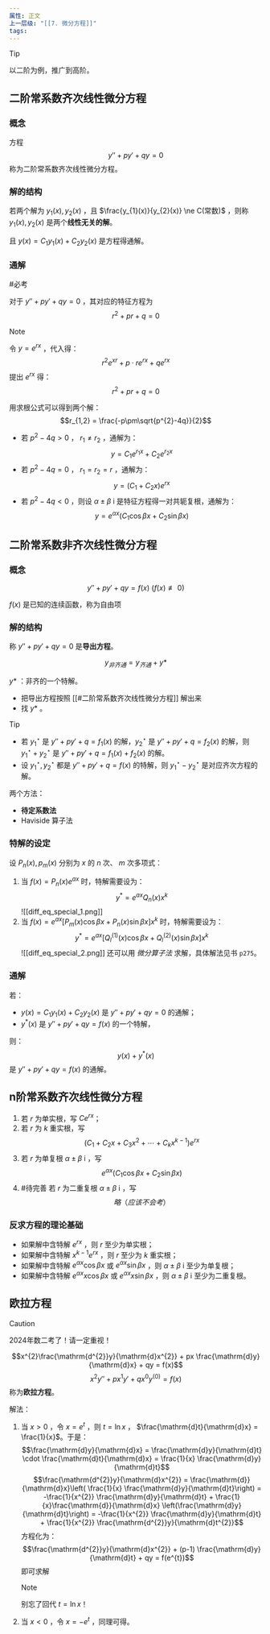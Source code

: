 ```yaml
---
属性: 正文
上一层级: "[[7. 微分方程]]"
tags:
---
```


> [!tip] 
> 以二阶为例，推广到高阶。

## 二阶常系数齐次线性微分方程

### 概念

方程 $$y''+py'+qy = 0$$ 称为二阶常系数齐次线性微分方程。

### 解的结构

若两个解为 $y_{1}(x), y_{2}(x)$ ，且 $\frac{y_{1}(x)}{y_{2}(x)} \ne C(常数)$ ，则称 $y_{1}(x), y_{2}(x)$ 是两个**线性无关的解**。

且 $y(x) = C_{1}y_{1}(x) + C_{2}y_{2}(x)$ 是方程得通解。

### 通解

#必考 

对于 $y''+py'+qy = 0$ ，其对应的特征方程为 $$r^{2}+pr+q=0$$

> [!note] 
> 令 $y = e^{rx}$ ，代入得： $$r^{2}e^{xr} + p \cdot r e^{rx} + q e^{rx}$$
> 提出 $e^{rx}$ 得： $$r^{2}+pr+q = 0$$

用求根公式可以得到两个解： $$r_{1,2} = \frac{-p\pm\sqrt{p^{2}-4q}}{2}$$

- 若 $p^{2}-4q > 0$ ， $r_{1} \ne r_{2}$ ，通解为： $$y=C_{1}e^{r_{1} x} + C_{2}e^{r_{2} x}$$
- 若 $p^{2}-4q = 0$ ， $r_{1} = r_{2} = r$ ，通解为： $$y=(C_{1}+C_{2}x)e^{rx}$$
- 若 $p^{2}-4q < 0$ ，则设 $\alpha \pm \beta ~\mathrm{i}$ 是特征方程得一对共轭复根，通解为： $$y = e^{\alpha x}(C_{1}\cos \beta x + C_{2}\sin \beta x)$$

## 二阶常系数非齐次线性微分方程

### 概念

$$y''+py'+qy = f(x) ~ (f(x)\not\equiv 0)$$

$f(x)$ 是已知的连续函数，称为自由项

### 解的结构

称 $y''+py'+qy = 0$ 是**导出方程**。

$$y_{非齐通} = y_{齐通} + y*$$

$y*$ ：非齐的一个特解。

- 把导出方程按照 [[#二阶常系数齐次线性微分方程]] 解出来
- 找 $y*$ 。

> [!tip] 
> - 若 $y_{1}^{\star}$ 是 $y''+py'+q = f_{1}(x)$ 的解，$y_{2}^{\star}$ 是 $y''+py'+q = f_{2}(x)$ 的解，则 $y_{1}^{\star} + y_{2}^{\star}$ 是 $y''+py'+q = f_{1}(x) + f_{2}(x)$ 的解。
> - 设 $y_{1}^{\star}, y_{2}^{\star}$ 都是 $y''+py'+q = f(x)$ 的特解，则 $y_{1}^{\star}-y_{2}^{\star}$ 是对应齐次方程的解。

两个方法：

- **待定系数法**
- Haviside 算子法

### 特解的设定

设 $P_{n}(x), p_{m}(x)$ 分别为 $x$ 的 $n$ 次、 $m$ 次多项式：

1. 当 $f(x) = P_{n}(x) e^{ax}$ 时，特解需要设为： $$y^* = e^{ax}Q_{n}(x) x^{k}$$ ![[diff_eq_special_1.png]]
 2. 当 $f(x) = e^{ax}[P_{m}(x)\cos \beta x +P_{n}(x)\sin \beta x]x^{k}$ 时，特解需要设为： $$y^* = e^{ax}[Q_{l}^{(1)}(x)\cos \beta x + Q_{l}^{(2)}(x) \sin \beta x] x^{k}$$ ![[diff_eq_special_2.png]] 还可以用 *微分算子法* 求解，具体解法见书 `p275`。

### 通解

若：

- $y(x) = C_{1}y_{1}(x) + C_{2}y_{2}(x)$ 是 $y''+py'+qy=0$ 的通解；
- $y^{*}(x)$ 是 $y''+py'+qy=f(x)$ 的一个特解，

则： $$y(x) + y^{*}(x)$$ 是 $y''+py'+qy=f(x)$ 的通解。

## n阶常系数齐次线性微分方程

1. 若 $r$ 为单实根，写 $Ce^{rx}$；
2. 若 $r$ 为 $k$ 重实根，写 $$(C_{1}+C_{2}x+C_{3}x^{2}+\cdots+C_{k}x^{k-1})e^{rx}$$
3. 若 $r$ 为单复根 $\alpha \pm \beta ~\mathrm{i}$ ，写 $$e^{\alpha x}(C_{1}\cos \beta x + C_{2}\sin \beta x)$$
4. #待完善 若 $r$ 为二重复根 $\alpha \pm \beta ~\mathrm{i}$ ，写 $$略（应该不会考）$$

### 反求方程的理论基础

- 如果解中含特解 $e^{rx}$ ，则 $r$ 至少为单实根；
- 如果解中含特解 $x^{k-1}e^{rx}$ ，则 $r$ 至少为 $k$ 重实根；
- 如果解中含特解 $e^{\alpha x} \cos\beta x$ 或 $e^{\alpha x} \sin\beta x$ ，则 $\alpha \pm \beta ~\mathrm{i}$ 至少为单复根；
- 如果解中含特解 $e^{\alpha x} x\cos\beta x$ 或 $e^{\alpha x} x\sin\beta x$ ，则 $\alpha \pm \beta ~\mathrm{i}$ 至少为二重复根。

## 欧拉方程

> [!caution] 
> 2024年数二考了！请一定重视！

$$x^{2}\frac{\mathrm{d^{2}}y}{\mathrm{d}x^{2}} + px \frac{\mathrm{d}y}{\mathrm{d}x} + qy = f(x)$$ $$x^{2}y'' + px^{1}y' + qx^{0}y^{(0)} = f(x)$$ 称为**欧拉方程**。

解法：

1. 当 $x>0$ ，令 $x=e^{t}$ ，则 $t = \ln x$ ， $\frac{\mathrm{d}t}{\mathrm{d}x} = \frac{1}{x}$。于是： $$\frac{\mathrm{d}y}{\mathrm{d}x} = \frac{\mathrm{d}y}{\mathrm{d}t} \cdot \frac{\mathrm{d}t}{\mathrm{d}x} = \frac{1}{x} \frac{\mathrm{d}y}{\mathrm{d}t}$$ $$\frac{\mathrm{d^{2}}y}{\mathrm{d}x^{2}} = \frac{\mathrm{d}}{\mathrm{d}x}\left( \frac{1}{x} \frac{\mathrm{d}y}{\mathrm{d}t}\right) = -\frac{1}{x^{2}} \frac{\mathrm{d}y}{\mathrm{d}t} + \frac{1}{x}\frac{\mathrm{d}}{\mathrm{d}x} \left(\frac{\mathrm{d}y}{\mathrm{d}t}\right) = -\frac{1}{x^{2}} \frac{\mathrm{d}y}{\mathrm{d}t} + \frac{1}{x^{2}} \frac{\mathrm{d^{2}}y}{\mathrm{d}t^{2}}$$ 方程化为： $$\frac{\mathrm{d^{2}}y}{\mathrm{d}x^{2}} + (p-1) \frac{\mathrm{d}y}{\mathrm{d}t} + qy = f(e^{t})$$ 即可求解
	> [!note] 
	> 别忘了回代 $t = \ln x$！
1. 当 $x<0$ ，令 $x=-e^{t}$ ，同理可得。
